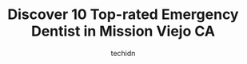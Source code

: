 ---
layout: ampstory
image: https://i0.wp.com/www.depkes.org/wp-content/uploads/2023/06/emergency-dentist-0-in-mission-viejo-ca-1685804941.png?resize=640,853
author: techidn
featured: false
description: Discover the impressive array of Emergency Dentist options in Mission Viejo CA, where you can find 10 of the largest Emergency Dentist establishments in the area. From renowned classics to h
title: Discover 10 Top-rated Emergency Dentist in Mission Viejo CA
cover:
   title: Discover 10 Top-rated Emergency Dentist in Mission Viejo CA
   subtitle: Rickpate
   background: https://www.depkes.org/wp-content/uploads/2023/06/emergency-dentist-0-in-mission-viejo-ca-1685804941.png

pages: 
 - layout: thirds
   top: <h1>#1 Dr. Gannon Lee DDS</h1>
   bottom: "<p>I had a fantastic experience at my first visit to Dr. Lees office. Everyone was extremely nice. I felt that I received excellent care from the front office person, denti</p>"
   background: https://www.depkes.org/wp-content/uploads/2023/06/emergency-dentist-1-in-mission-viejo-ca-1685804942.jpeg
   backgroundblur: true
 - layout: thirds
   top: <h1>#2 Shoreline Dental Studio</h1>
   bottom: "<p>This is an amazing dental group and I would highly recommend them. They are very professional, kind and everything they do is well planned out and the scheduling is aweso</p>"
   background: https://www.depkes.org/wp-content/uploads/2023/06/emergency-dentist-2-in-mission-viejo-ca-1685804942.png
   cta:
      link: https://www.depkes.org/blog/discover-10-top-rated-emergency-dentist-in-mission-viejo-ca/
      text: Discover 10 Top-rated Emergency Dentist in Mission Viejo CA
 - layout: thirds
   top: <h1>#3 Basti Dental Care</h1>
   bottom: "<p>24896 Chrisanta Dr Ste 120, Mission Viejo, CA 92691, United States</p>"
   background: https://www.depkes.org/wp-content/uploads/2023/06/emergency-dentist-3-in-mission-viejo-ca-1685804942.jpeg
   cta:
      link: https://www.depkes.org/blog/discover-10-top-rated-emergency-dentist-in-mission-viejo-ca/
      text: Discover 10 Top-rated Emergency Dentist in Mission Viejo CA
 - layout: thirds
   top: <h1>#4 OC Smile Dental & Orthodontics</h1>
   bottom: "<p>26137 La Paz Rd Ste 150, Mission Viejo, CA 92691, United States</p>"
   background: https://images.unsplash.com/photo-1604871000636-074fa5117945?ixlib=rb-4.0.3&ixid=MnwxMjA3fDB8MHxwaG90by1wYWdlfHx8fGVufDB8fHx8&auto=format&fit=crop&w=640&h=853&q=80
   cta:
      link: https://www.depkes.org/blog/discover-10-top-rated-emergency-dentist-in-mission-viejo-ca/
      text: Discover 10 Top-rated Emergency Dentist in Mission Viejo CA
 - layout: thirds
   top: <h1>#5 Genesis Dental Group</h1>
   bottom: "<p>24896 Chrisanta Dr Ste 110, Mission Viejo, CA 92691, United States</p>"
   background: https://images.unsplash.com/photo-1527066579998-dbbae57f45ce?ixlib=rb-4.0.3&ixid=MnwxMjA3fDB8MHxwaG90by1wYWdlfHx8fGVufDB8fHx8&auto=format&fit=crop&w=640&h=853&q=80
   cta:
      link: https://www.depkes.org/blog/discover-10-top-rated-emergency-dentist-in-mission-viejo-ca/
      text: Discover 10 Top-rated Emergency Dentist in Mission Viejo CA
 - layout: thirds
   top: <h1>#6 Daniel Jeffrey Cohen, DDS</h1>
   bottom: "<p>27871 Medical Center Rd #100, Mission Viejo, CA 92691, United States</p>"
   background: https://images.unsplash.com/photo-1608411404720-c8f0417bcdba?ixlib=rb-4.0.3&ixid=MnwxMjA3fDB8MHxwaG90by1wYWdlfHx8fGVufDB8fHx8&auto=format&fit=crop&w=640&h=853&q=80
   cta:
      link: https://www.depkes.org/blog/discover-10-top-rated-emergency-dentist-in-mission-viejo-ca/
      text: Discover 10 Top-rated Emergency Dentist in Mission Viejo CA
 - layout: thirds
   top: <h1>#7 Bear Coast Dentistry</h1>
   bottom: "<p>26032 Marguerite Pkwy ste b, Mission Viejo, CA 92692, United States</p>"
   background: https://images.unsplash.com/photo-1515405295579-ba7b45403062?ixlib=rb-4.0.3&ixid=MnwxMjA3fDB8MHxwaG90by1wYWdlfHx8fGVufDB8fHx8&auto=format&fit=crop&w=640&h=853&q=80
   cta:
      link: https://www.depkes.org/blog/discover-10-top-rated-emergency-dentist-in-mission-viejo-ca/
      text: Discover 10 Top-rated Emergency Dentist in Mission Viejo CA
 - layout: thirds
   middle: Continue reading...
   background: https://images.unsplash.com/photo-1614648718611-0635f29016cb?ixlib=rb-4.0.3&ixid=MnwxMjA3fDB8MHxwaG90by1wYWdlfHx8fGVufDB8fHx8&auto=format&fit=crop&w=640&h=853&q=80
   cta:
      link: https://www.depkes.org/blog/discover-10-top-rated-emergency-dentist-in-mission-viejo-ca/
      text: Discover 10 Top-rated Emergency Dentist in Mission Viejo CA
      
---